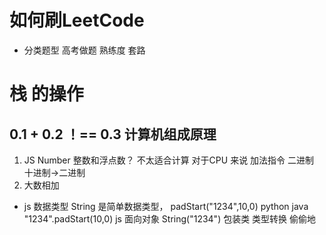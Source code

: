 # 如何刷LeetCode
- 分类题型
    高考做题    熟练度
    套路

# 栈 的操作

## 0.1 + 0.2 ！== 0.3   计算机组成原理
1. JS Number 整数和浮点数？ 不太适合计算
对于CPU 来说 加法指令 二进制 十进制->二进制
2. 大数相加

- js 数据类型 String 是简单数据类型，
    padStart("1234",10,0) python java
    "1234".padStart(10,0) js 面向对象
    String("1234") 包装类 类型转换 偷偷地